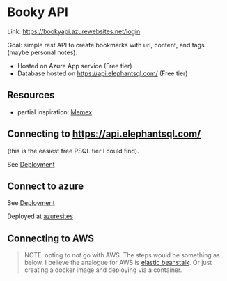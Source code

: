 # Booky API

Link: https://bookyapi.azurewebsites.net/login

Goal: simple rest API to create bookmarks with url, content, and tags (maybe personal notes).

- Hosted on Azure App service (Free tier)
- Database hosted on https://api.elephantsql.com/ (Free tier)

## Resources

- partial inspiration: [Memex](https://github.com/WorldBrain/Memex)

## Connecting to https://api.elephantsql.com/

(this is the easiest free PSQL tier I could find).

See [Deployment](./Deployment/README.md)


## Connect to azure

See [Deployment](./Deployment/README.md)

Deployed at [azuresites](https://bookyapi.azurewebsites.net/)

## Connecting to AWS

> NOTE: opting to *not* go with AWS. The steps would be something as below.
> I believe the analogue for AWS is [elastic beanstalk](https://docs.aws.amazon.com/elasticbeanstalk/latest/dg/dotnet-core-tutorial.html).
> Or just creating a docker image and deploying via a container.
